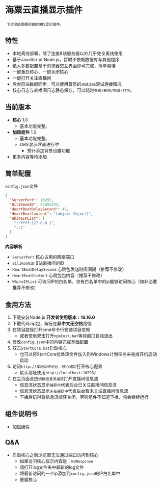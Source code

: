 # 海粟云直播显示插件

     针对B站直播间做的OBS显示插件。

## 特性

- 本地离线部署，除了连接B站服务器以外几乎完全离线使用
- 基于JavaScript Node.js，暂时不依赖数据库与其他程序
- 绝大多数配置基于浏览器交互界面即可完成，简单易懂
- 一键重启核心、一键关闭核心
- 一键打开关注直播间
- 后台前端数据同步，可以使用首页的`测试连接`测试连接情况
- 核心日志与直播间日志静态保存，可以随时`查询/删除/修改/打包`。

## 当前版本

- **核心** 1.0
    - 基本功能完整。
- **加班组件** 1.0
    - 基本功能完整。
    - _OBS显示界面进行中_
      - 预计添加背景设置功能
- 更多内容等待添加

## 简单配置

`config.json`文件

```json
{
  "ServerPort": 10293,
  "BiliRoomID": 24492393,
  "HeartBeatDelaySecond": 45,
  "HeartBeatContent": "[object Object]",
  "WhiteIPList": [
    "::ffff:127.0.0.1",
    "::1"
  ]
}
```

**内容解析**

- `ServerPort` 核心占用的网络端口
- `BiliRoomID` B站直播间的ID
- `HeartBeatDelaySecond` 心跳包发送时间间隔（推荐不修改）
- `HeartBeatContent` 心跳包包内容（推荐不修改）
- `WhiteIPList` 可访问IP的白名单，仅有白名单中的ip能够访问核心（如非必要推荐不修改）

## 食用方法

1. 下载安装Node.js **开发者使用版本：16.16.0**
2. 下载代码zip包，解压在**非中文无空格**路径
3. 在项目路径打开cmd命令行安装项目依赖
    - 或者使用双击打开`npmInit.bat`等待窗口自动退出
4. 修改`config.json`中的内容完成基础配置
5. 双击`StartCore.bat`启动核心
    - 也可以将StartCore批处理文件加入到Windows计划任务来完成开机启动启动
6. 访问`http://本地回环地址：核心端口`打开核心配置
    - 默认地址使用`http://localhost:10293/`
7. 在主页面点击`切换信息流捕获`打开直播间信息流
    - 信息流状态显示`捕获中`代表后台已关注直播间信息流
    - 信息流状态显示`未在捕获中`代表后台暂未关注直播间信息流
    - 下播后记得将信息流捕获关闭，否则组件不知道下播，将会继续运行

## 组件说明书

- [加班组件](pluginDoc/加班插件.md)

## Q&A

- 启动核心之后浏览器无法通过端口访问到核心
    - 如果访问核心显示内容是：`NoResponse`
    - 请打开log文件夹中最新的log文件
    - 将最新访问的一个ip添加到`config.json`的IP白名单中
    - 重启核心